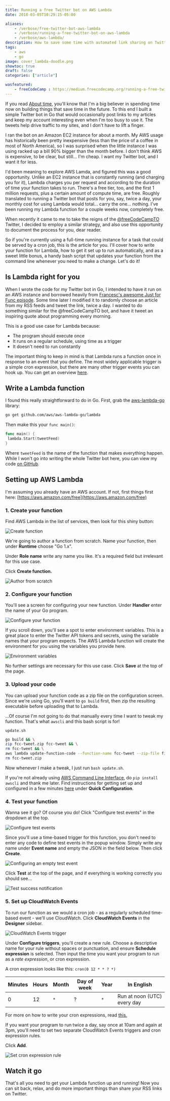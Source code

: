 ```yaml
---
title: Running a free Twitter bot on AWS Lambda
date: 2018-03-05T10:29:15-05:00

aliases:
    - /verbose/free-twitter-bot-aws-lambda
    - /verbose/running-a-free-twitter-bot-on-aws-lambda
    - /verbose/aws-lambda/
description: How to save some time with automated link sharing on Twitter - for free!
tags:
    - aws
    - go
image: cover_lambda-doodle.png
showtoc: true
draft: false
categories: ["article"]

wasfeatured:
    - freeCodeCamp : https://medium.freecodecamp.org/running-a-free-twitter-bot-on-aws-lambda-66160eb4de4
---
```


If you read [About time](/blog/about-time/), you'll know that I'm a big believer in spending time now on building things that save time in the future. To this end I built a simple Twitter bot in Go that would occasionally post links to my articles and keep my account interesting even when I'm too busy to use it. The tweets help drive traffic to my sites, and I don't have to lift a finger.

I ran the bot on an Amazon EC2 instance for about a month. My AWS usage has historically been pretty inexpensive (less than the price of a coffee in most of North America), so I was surprised when the little instance I was using racked up a bill 90% bigger than the month before. I don't think AWS is expensive, to be clear, but still... I'm cheap. I want my Twitter bot, and I want it for less.

I'd been meaning to explore AWS Lamda, and figured this was a good opportunity. Unlike an EC2 instance that is constantly running (and charging you for it), Lambda charges you per request and according to the duration of time your function takes to run. There's a free tier, too, and the first 1 million requests, plus a certain amount of compute time, are free. Roughly translated to running a Twitter bot that posts for you, say, twice a day, your monthly cost for using Lambda would total... carry the one... nothing. I've been running my Lambda function for a couple weeks now, completely free.

When recently it came to me to take the reigns of the [@freeCodeCampTO](https://twitter.com/freeCodeCampTO) Twitter, I decided to employ a similar strategy, and also use this opportunity to document the process for you, dear reader.

So if you're currently using a full-time running instance for a task that could be served by a cron job, this is the article for you. I'll cover how to write your function for Lambda, how to get it set up to run automatically, and as a sweet little bonus, a handy bash script that updates your function from the command line whenever you need to make a change. Let's do it!

## Is Lambda right for you

When I wrote the code for my Twitter bot in Go, I intended to have it run on an AWS instance and borrowed heavily from [Francesc's awesome Just for Func episode](https://github.com/campoy/justforfunc/tree/master/14-twitterbot). Some time later I modified it to randomly choose an article from my RSS feeds and tweet the link, twice a day. I wanted to do something similar for the @freeCodeCampTO bot, and have it tweet an inspiring quote about programming every morning.

This is a good use case for Lambda because:

* The program should execute once
* It runs on a regular schedule, using time as a trigger
* It doesn't need to run constantly

The important thing to keep in mind is that Lambda runs a function once in response to an event that you define. The most widely applicable trigger is a simple cron expression, but there are many other trigger events you can hook up. You can get an overview [here](https://aws.amazon.com/lambda/).

## Write a Lambda function

I found this really straightforward to do in Go. First, grab the [aws-lambda-go](https://github.com/aws/aws-lambda-go) library:

```bash
go get github.com/aws/aws-lambda-go/lambda
```

Then make this your `func main()`:

```go
func main() {
 lambda.Start(tweetFeed)
}
```

Where `tweetFeed` is the name of the function that makes everything happen. While I won't go into writing the whole Twitter bot here, you can view my code [on GitHub](https://gist.github.com/victoriadrake/7859dab68df87e28f40d6715d08383c7).

## Setting up AWS Lambda

I'm assuming you already have an AWS account. If not, first things first here: [https://aws.amazon.com/free](https://aws.amazon.com/free)

### 1. Create your function

Find AWS Lambda in the list of services, then look for this shiny button:

![Create function](lambda-01.png#screenshot)

We're going to author a function from scratch. Name your function, then under **Runtime** choose "Go 1.x".

Under **Role name** write any name you like. It's a required field but irrelevant for this use case.

Click **Create function.**

![Author from scratch](lambda-02.png#screenshot)

### 2. Configure your function

You'll see a screen for configuring your new function. Under **Handler** enter the name of your Go program.

![Configure your function](lambda-03.png#screenshot)

If you scroll down, you'll see a spot to enter environment variables. This is a great place to enter the Twitter API tokens and secrets, using the variable names that your program expects. The AWS Lambda function will create the environment for you using the variables you provide here.

![Environment variables](lambda-04.png#screenshot)

No further settings are necessary for this use case. Click **Save** at the top of the page.

### 3. Upload your code

You can upload your function code as a zip file on the configuration screen. Since we're using Go, you'll want to `go build` first, then zip the resulting executable before uploading that to Lambda.

...Of course I'm not going to do that manually every time I want to tweak my function. That's what `awscli` and this bash script is for!

`update.sh`

```sh
go build && \
zip fcc-tweet.zip fcc-tweet && \
rm fcc-tweet && \
aws lambda update-function-code --function-name fcc-tweet --zip-file fileb://fcc-tweet.zip && \
rm fcc-tweet.zip
```

Now whenever I make a tweak, I just run `bash update.sh`.

If you're not already using [AWS Command Line Interface](https://aws.amazon.com/cli/), do `pip install awscli` and thank me later. Find instructions for getting set up and configured in a few minutes [here](https://docs.aws.amazon.com/cli/latest/userguide/cli-chap-getting-started.html) under **Quick Configuration**.

### 4. Test your function

Wanna see it go? Of course you do! Click "Configure test events" in the dropdown at the top.

![Configure test events](lambda-05.png#screenshot)

Since you'll use a time-based trigger for this function, you don't need to enter any code to define test events in the popup window. Simply write any name under **Event name** and empty the JSON in the field below. Then click **Create**.

![Configuring an empty test event](lambda-06.png#screenshot)

Click **Test** at the top of the page, and if everything is working correctly you should see...

![Test success notification](lambda-07.png#screenshot)

### 5. Set up CloudWatch Events

To run our function as we would a cron job - as a regularly scheduled time-based event - we'll use CloudWatch. Click **CloudWatch Events** in the **Designer** sidebar.

![CloudWatch Events trigger](lambda-08.png#screenshot)

Under **Configure triggers**, you'll create a new rule. Choose a descriptive name for your rule without spaces or punctuation, and ensure **Schedule expression** is selected. Then input the time you want your program to run as a *rate expression*, or cron expression.

A cron expression looks like this: `cron(0 12 * * ? *)`

| Minutes | Hours | Month | Day of week | Year | In English                  |
| ------- | ----- | ----- | ----------- | ---- | --------------------------- |
| 0       | 12    | `*`   | ?           | `*`  | Run at noon (UTC) every day |

For more on how to write your cron expressions, read [this.](https://docs.aws.amazon.com/AmazonCloudWatch/latest/events/ScheduledEvents.html)

If you want your program to run twice a day, say once at 10am and again at 3pm, you'll need to set two separate CloudWatch Events triggers and cron expression rules.

Click **Add**.

![Set cron expression rule](lambda-09.png#screenshot)

## Watch it go

That's all you need to get your Lambda function up and running! Now you can sit back, relax, and do more important things than share your RSS links on Twitter.
